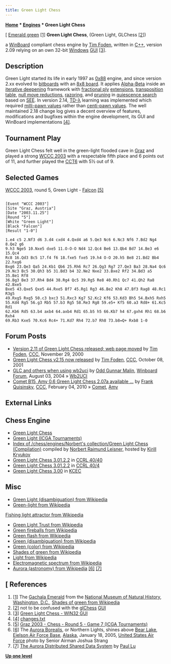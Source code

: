 ```yaml
---
title: Green Light Chess
---
```

**[Home](Home "Home") * [Engines](Engines "Engines") * Green Light Chess**

\[ [Emerald green](https://en.wikipedia.org/wiki/Shades_of_green#Emerald) <a id="cite-note-1" href="#cite-ref-1">[1]</a>
**Green Light Chess**, (Green Light, GLChess <a id="cite-note-2" href="#cite-ref-2">[2]</a>)

a [WinBoard](WinBoard "WinBoard") compliant chess engine by [Tim Foden](Tim_Foden "Tim Foden"), written in [C++](Cpp "Cpp"), version 2.09 relying on an own 32-bit [Windows](Windows "Windows") [GUI](GUI "GUI") <a id="cite-note-3" href="#cite-ref-3">[3]</a>.

## Description

Green Light started its life in early 1997 as [0x88](0x88 "0x88") engine, and since version 2.xx evolved to [bitboards](Bitboards "Bitboards") with an [8x8 board](8x8_Board "8x8 Board").
It applies [Alpha-Beta](Alpha-Beta "Alpha-Beta") inside an [iterative deepening](Iterative_Deepening "Iterative Deepening") framework with [fractional ply](Depth#FractionalPlies "Depth") [extensions](Extensions "Extensions"), [transposition table](Transposition_Table "Transposition Table"), [null move reductions](Null_Move_Reductions "Null Move Reductions"), [razoring](Razoring "Razoring"), and [pruning](Pruning "Pruning") in [quiescence search](Quiescence_Search "Quiescence Search") based on [SEE](Static_Exchange_Evaluation "Static Exchange Evaluation").
In version 2.14, [TD-λ](Temporal_Difference_Learning#TDLamba "Temporal Difference Learning") learning was implemented which required [milli-pawn values](Millipawns "Millipawns") rather than [centi-pawn values](Centipawns "Centipawns").
The well maintained 2.18 change log gives a decent overview of features, modifications and bugfixes within the engine development, its GUI and WinBoard implementations <a id="cite-note-4" href="#cite-ref-4">[4]</a>.

## Tournament Play

Green Light Chess felt well in the green-light flooded cave in [Graz](https://en.wikipedia.org/wiki/Graz) and played a strong [WCCC 2003](WCCC_2003 "WCCC 2003") with a respectable fifth place and 6 points out of 11, and further played the [CCT6](CCT6 "CCT6") with 5½ out of 9.

## Selected Games

[WCCC 2003](WCCC_2003 "WCCC 2003"), round 5, Green Light - [Falcon](Falcon "Falcon") <a id="cite-note-5" href="#cite-ref-5">[5]</a>

```

[Event "WCCC 2003"]
[Site "Graz, Austria"]
[Date "2003.11.25"]
[Round "5"]
[White "Green Light"]
[Black "Falcon"]
[Result "1-0"]

1.e4 c5 2.Nf3 d6 3.d4 cxd4 4.Qxd4 a6 5.Qe3 Nc6 6.Nc3 Nf6 7.Bd2 Ng4 8.Qe2 g6 
9.h3 Nge5 10.Nxe5 dxe5 11.O-O-O Nd4 12.Qc4 Be6 13.Qb4 Bd7 14.Be3 e6 15.Qc4 
Rc8 16.Qd3 Bc5 17.f4 f6 18.fxe5 fxe5 19.h4 O-O 20.h5 Be8 21.Bd2 Bb4 22.hxg6 
Bxg6 23.Qe3 Qa5 24.Kb1 Qb6 25.Rh6 Rc7 26.Qg3 Rg7 27.Qe3 Ba3 28.Na4 Qc6 
29.Nc3 Bc5 30.Qh3 b5 31.Bd3 b4 32.Ne2 Nxe2 33.Bxe2 Rf2 34.Bd3 a5 35.Be1 Rf8 
36.Bg3 Be3 37.Rh4 Bd4 38.Rg4 Qc5 39.Rg5 Re8 40.Rh1 Qc7 41.Qh2 Ra8 42.Bxe5 
Bxe5 43.Qxe5 Qxe5 44.Rxe5 Bf7 45.Rg1 Rg3 46.Be2 Kh8 47.Bf3 Rag8 48.Rc1 R3g5 
49.Rxg5 Rxg5 50.c3 bxc3 51.Rxc3 Kg7 52.Kc2 Kf6 53.Kd3 Bh5 54.Bxh5 Rxh5 
55.Kd4 Rg5 56.g3 Rb5 57.b3 Rg5 58.Re3 Rg8 59.e5+ Kf5 60.a3 Rd8+ 61.Kc5 Rd1 
62.Kb6 Rd5 63.b4 axb4 64.axb4 Rd1 65.b5 h5 66.Kb7 h4 67.gxh4 Rh1 68.b6 Rxh4 
69.Rb3 Kxe5 70.Kc6 Rc4+ 71.Kd7 Rh4 72.b7 Rh8 73.b8=Q+ Rxb8 1-0 

```

## Forum Posts

- [Version 2.11 of Green Light Chess released; web page moved](https://www.stmintz.com/ccc/index.php?id=141909) by [Tim Foden](Tim_Foden "Tim Foden"), [CCC](CCC "CCC"), November 29, 2000
- [Green Light Chess v2.15 now released](https://www.stmintz.com/ccc/index.php?id=192394) by [Tim Foden](Tim_Foden "Tim Foden"), [CCC](CCC "CCC"), October 08, 2001
- [GLC and others when using wb2uci](http://www.open-aurec.com/wbforum/viewtopic.php?f=18&t=48455) by [Odd Gunnar Malin](Odd_Gunnar_Malin "Odd Gunnar Malin"), [Winboard Forum](Computer_Chess_Forums "Computer Chess Forums"), August 03, 2004 » [Wb2UCI](Wb2UCI "Wb2UCI")
- [Comet B15, Amy 0.6 Green Light Chess 2.07a available ...](http://www.talkchess.com/forum/viewtopic.php?t=32361) by [Frank Quisinsky](Frank_Quisinsky "Frank Quisinsky"), [CCC](CCC "CCC"), February 04, 2010 » [Comet](Comet "Comet"), [Amy](Amy "Amy")

## External Links

## Chess Engine

- [Green Light Chess](http://www.7sun.com/chess/index.php)
- [Green Light (ICGA Tournaments)](https://www.game-ai-forum.org/icga-tournaments/program.php?id=119)
- [Index of /chess/engines/Norbert's collection/Green Light Chess (Compilation)](http://kirr.homeunix.org/chess/engines/Norbert%27s%20collection/Green%20Light%20Chess%20%28Compilation%29/) compiled by [Norbert Raimund Leisner](Norbert_Raimund_Leisner "Norbert Raimund Leisner"), hosted by [Kirill Kryukov](Kirill_Kryukov "Kirill Kryukov")
- [Green Light Chess 3.01.2.2](https://ccrl.chessdom.com/ccrl/4040/cgi/engine_details.cgi?print=Details&each_game=1&eng=Green%20Light%20Chess%203.01.2.2#Green_Light_Chess_3_01_2_2) in [CCRL 40/40](CCRL "CCRL")
- [Green Light Chess 3.01.2.2](https://ccrl.chessdom.com/ccrl/404/cgi/engine_details.cgi?print=Details&each_game=1&eng=Green%20Light%20Chess%203.01.2.2#Green_Light_Chess_3_01_2_2) in [CCRL 40/4](CCRL "CCRL")
- [Green Light Chess 3.00](http://kirill-kryukov.com/chess/kcec/cgi/engine_details.cgi?print=Details&each_game=1&eng=Green%20Light%20Chess%203.00) in [KCEC](KCEC "KCEC")

## Misc

- [Green Light (disambiguation) from Wikipedia](https://en.wikipedia.org/wiki/Green_Light)
- [Green-light from Wikipedia](https://en.wikipedia.org/wiki/Green-light)

[Fishing light attractor from Wikipedia](https://en.wikipedia.org/wiki/Fishing_light_attractor)

- [Green Light Trust from Wikipedia](https://en.wikipedia.org/wiki/Green_Light_Trust)
- [Green fireballs from Wikipedia](https://en.wikipedia.org/wiki/Green_fireballs)
- [Green flash from Wikipedia](https://en.wikipedia.org/wiki/Green_flash)
- [Green (disambiguation) from Wikipedia](https://en.wikipedia.org/wiki/Green_%28disambiguation%29)
- [Green (color) from Wikipedia](https://en.wikipedia.org/wiki/Green)
- [Shades of green from Wikipedia](https://en.wikipedia.org/wiki/Shades_of_green)
- [Light from Wikipedia](https://en.wikipedia.org/wiki/Light)
- [Electromagnetic spectrum from Wikipedia](https://en.wikipedia.org/wiki/Electromagnetic_spectrum)
- [Aurora (astronomy) from Wikipedia](https://en.wikipedia.org/wiki/Aurora_%28astronomy%29) <a id="cite-note-6" href="#cite-ref-6">[6]</a> <a id="cite-note-7" href="#cite-ref-7">[7]</a>

## \[ References

1. <a id="cite-ref-1" href="#cite-note-1">[1]</a> The [Gachala Emerald](https://en.wikipedia.org/wiki/Gachal%C3%A1_Emerald) from the [National Museum of Natural History](https://en.wikipedia.org/wiki/National_Museum_of_Natural_History), [Washington, D.C.](https://en.wikipedia.org/wiki/Washington,_D.C.), [Shades of green from Wikipedia](https://en.wikipedia.org/wiki/Shades_of_green)
1. <a id="cite-ref-2" href="#cite-note-2">[2]</a> not to be confused with the [glChess](index.php?title=GlChess&action=edit&redlink=1 "GlChess (page does not exist)") [GUI](GUI "GUI")
1. <a id="cite-ref-3" href="#cite-note-3">[3]</a> [Green Light Chess - WIN32 GUI](http://www.7sun.com/chess/oldversions/218/index.php#win32-gui)
1. <a id="cite-ref-4" href="#cite-note-4">[4]</a> [changes.txt](http://kirr.homeunix.org/chess/engines/Norbert%27s%20collection/Green%20Light%20Chess%20%28Compilation%29/v2.18/changes.txt)
1. <a id="cite-ref-5" href="#cite-note-5">[5]</a> [Graz 2003 - Chess - Round 5 - Game 7 (ICGA Tournaments)](https://www.game-ai-forum.org/icga-tournaments/round.php?tournament=2&round=5&id=7)
1. <a id="cite-ref-6" href="#cite-note-6">[6]</a> The [Aurora Borealis](https://en.wikipedia.org/wiki/Aurora_%28astronomy%29), or Northern Lights, shines above [Bear Lake](https://en.wikipedia.org/wiki/Bear_Lake_%28Alaska%29), [Eielson Air Force Base](https://en.wikipedia.org/wiki/Eielson_Air_Force_Base), [Alaska](https://en.wikipedia.org/wiki/Alaska), January 18, 2005, [United States Air Force](https://en.wikipedia.org/wiki/United_States_Air_Force) photo by Senior Airman Joshua Strang
1. <a id="cite-ref-7" href="#cite-note-7">[7]</a> [The Aurora Distributed Shared Data System](http://webdocs.cs.ualberta.ca/%7Epaullu/Aurora/aurora.html) by [Paul Lu](Paul_Lu "Paul Lu")

**[Up one level](Engines "Engines")**


